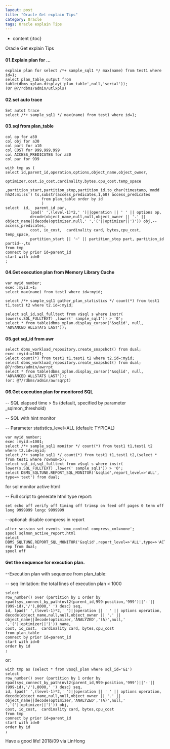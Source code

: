 ```yaml
---
layout: post
title: "Oracle Get explain Tips"
category: Oracle
tags: Oracle explain Tips
---
```


* content
{:toc}




Oracle Get explain Tips










#### 01.Explain plan for ...

	explain plan for select /*+ sample_sql1 */ max(name) from test1 where id=1;
	select plan_table_output from table(dbms_xplan.display('plan_table',null,'serial'));
	(Or @?/rdbms/admin/utlxpls)

#### 02.set auto trace

	Set autot trace
	select /*+ sample_sql1 */ max(name) from test1 where id=1;


#### 03.sql from plan_table

	col op for a50
	col obj for a30
	col part for a10
	col COST for 999,999,999
	col ACCESS_PREDICATES for a30
	col par for 999

	with tmp as (
	select id,parent_id,operation,options,object_name,object_owner,
					optimizer,cost,io_cost,cardinality,bytes,cpu_cost,temp_space
					,partition_start,partition_stop,partition_id,to_char(timestamp,'mmdd hh24:mi:ss') ts,substr(access_predicates,1,60) access_predicates 
					from plan_table order by id
					)
	select  id,  parent_id par, 
			   lpad(' ',(level-1)*2,' ')||operation || ' ' || options op, 
			   decode(object_name,null,null,object_owner || '.' || object_name||decode(optimizer,null,' ','('||optimizer||')')) obj,--access_predicates,
			   cost, io_cost,  cardinality card, bytes,cpu_cost, temp_space,
			   partition_start || '~' || partition_stop part, partition_id partid--,ts
	from tmp 
	connect by prior id=parent_id
	start with id=0
	;

#### 04.Get execution plan from Memory Library Cache

	var myid number;
	exec :myid:=1;
	select max(name) from test1 where id=:myid;

	select /*+ sample_sql1 gather_plan_statistics */ count(*) from test1 t1,test1 t2 where t2.id=:myid;

	select sql_id,sql_fulltext from v$sql s where instr( lower(s.SQL_FULLTEXT) ,lower(' sample_sql1')) > '0';
	select * from table(dbms_xplan.display_cursor('&sqlid', null, 'ADVANCED ALLSTATS LAST'));



#### 05.get sql_id from awr

	select dbms_workload_repository.create_snapshot() from dual;
	exec :myid:=1001;
	Select count(*) from test1 t1,test1 t2 where t2.id=:myid;
	select dbms_workload_repository.create_snapshot() from dual;
	@?/rdbms/admin/awrrpt
	select * from table(dbms_xplan.display_cursor('&sqlid', null, 'ADVANCED ALLSTATS LAST'));
	(or: @?/rdbms/admin/awrsqrpt)



#### 06.Get execution plan for monitored SQL

-- SQL elapsed time > 5s (default, specified by parameter _sqlmon_threshold)

-- SQL with hint monitor

-- Parameter statistics_level=ALL (default: TYPICAL)

	var myid number; 
	exec :myid:=1001;
	select /*+ sample_sql1 monitor */ count(*) from test1 t1,test1 t2 where t2.id=:myid;
	select /*+ sample_sql1 */ count(*) from test1 t1,test1 t2,(select * from test1 where rownum<5);
	select sql_id,sql_fulltext from v$sql s where instr( lower(s.SQL_FULLTEXT) ,lower(' sample_sql1')) > '0';
	select DBMS_SQLTUNE.REPORT_SQL_MONITOR('&sqlid',report_level=>'ALL', type=>'text') from dual;


for sql monitor active html

-- Full script to generate html type report:

	set echo off verify off timing off trimsp on feed off pages 0 term off long 9999999 longc 9999999
	
--optional: disable compress in report

	alter session set events 'emx_control compress_xml=none';
	spool sqlmon_active_report.html
	select DBMS_SQLTUNE.REPORT_SQL_MONITOR('&sqlid',report_level=>'ALL',type=>'ACTIVE') rep from dual;
	spool off

#### Get the sequence for execution plan.

--Execution plan with sequence from plan_table:

-- seq limitation: the total lines of execution plan < 1000

	select 
	row_number() over (partition by 1 order by rpad(sys_connect_by_path(nvl2(parent_id,999-position,'999')||'-'||(999-id),'/'),8000,' ') desc) seq,
	id, lpad(' ',(level-1)*2,' ')||operation || ' ' || options operation, 
	decode(object_name,null,null,object_owner || '.' || object_name||decode(optimizer,'ANALYZED','(A)',null,' ','('||optimizer||')')) name, 
	cost, io_cost,  cardinality card, bytes,cpu_cost
	from plan_table
	connect by prior id=parent_id
	start with id=0
	order by id
	;

or:

	with tmp as (select * from v$sql_plan where sql_id='&1')
	select
	row_number() over (partition by 1 order by rpad(sys_connect_by_path(nvl2(parent_id,999-position,'999')||'-'||(999-id),'/'),8000,' ') desc) seq,
	id, lpad(' ',(level-1)*2,' ')||operation || ' ' || options operation,
	decode(object_name,null,null,object_owner || '.' || object_name||decode(optimizer,'ANALYZED','(A)',null,' ','('||optimizer||')')) obj,
	cost, io_cost,  cardinality card, bytes,cpu_cost
	from tmp
	connect by prior id=parent_id
	start with id=0
	order by id
	;




Have a good life! 2018/09 via LinHong



